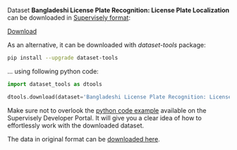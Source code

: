 Dataset **Bangladeshi License Plate Recognition: License Plate Localization** can be downloaded in [Supervisely format](https://developer.supervisely.com/api-references/supervisely-annotation-json-format):

 [Download](https://assets.supervisely.com/supervisely-supervisely-assets-public/teams_storage/B/5/Qa/Q1Jt2W3HFwbKopetZHQJjQyOpy9UPE8JOx7H7QG93jN217a7CTWKsFWavGVEijiVc9lUVl5AniNNL41LL8tXGQYEQ0zp40NyQydBqwmi7h3zfrHtohSaX3gpWGwQ.tar)

As an alternative, it can be downloaded with *dataset-tools* package:
``` bash
pip install --upgrade dataset-tools
```

... using following python code:
``` python
import dataset_tools as dtools

dtools.download(dataset='Bangladeshi License Plate Recognition: License Plate Localization', dst_dir='~/dataset-ninja/')
```
Make sure not to overlook the [python code example](https://developer.supervisely.com/getting-started/python-sdk-tutorials/iterate-over-a-local-project) available on the Supervisely Developer Portal. It will give you a clear idea of how to effortlessly work with the downloaded dataset.

The data in original format can be [downloaded here](https://www.kaggle.com/datasets/syednahinhossain/bangladeshi-license-plate-recognition-dataset/).
